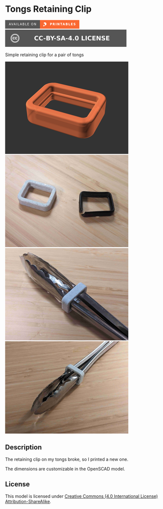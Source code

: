 # Tongs Retaining Clip

[![Available on Printables][printables-badge]][printables-model]
[![CC-BY-SA-4.0 license][license-badge]][license]

Simple retaining clip for a pair of tongs

![Model render](images/readme/demo.png)
![Photo of original clip next to printed clip](images/readme/photo1.jpg)
![Photo of printed clip on tongs](images/readme/photo2.jpg)
![Photo of printed clip on tongs](images/readme/photo3.jpg)

## Description

The retaining clip on my tongs broke, so I printed a new one.

The dimensions are customizable in the OpenSCAD model.

## License

This model is licensed under [Creative Commons (4.0 International License) Attribution-ShareAlike][license].


[license-badge]: /_static/license-badge-cc-by-sa-4.0.svg
[license]: http://creativecommons.org/licenses/by-sa/4.0/
[printables-badge]: /_static/printables-badge.png
[printables-model]: https://www.printables.com/model/637298

